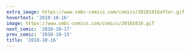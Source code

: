```yaml
---
extra_image: https://www.smbc-comics.com/comics/20101016after.gif
hovertext: '2010-10-16'
image: https://www.smbc-comics.com/comics/20101016.gif
next_comic: '2010-10-17'
prev_comic: '2010-10-15'
title: '2010-10-16'
---
```


